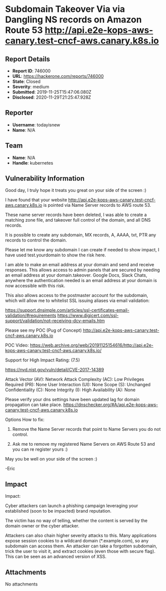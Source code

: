 # Subdomain Takeover Via via Dangling NS records on Amazon Route 53 http://api.e2e-kops-aws-canary.test-cncf-aws.canary.k8s.io

## Report Details
- **Report ID**: 746000
- **URL**: https://hackerone.com/reports/746000
- **State**: Closed
- **Severity**: medium
- **Submitted**: 2019-11-25T15:47:06.080Z
- **Disclosed**: 2020-11-29T21:25:47.928Z

## Reporter
- **Username**: todayisnew
- **Name**: N/A

## Team
- **Name**: N/A
- **Handle**: kubernetes

## Vulnerability Information
Good day, I truly hope it treats you great on your side of the screen :)




I have found that your website http://api.e2e-kops-aws-canary.test-cncf-aws.canary.k8s.io is pointed via Name Server records to AWS route 53.

These name server records have been deleted, I was able to create a matching zone file, and takeover full control of the domain, and all DNS records.

It is possible to create any subdomain, MX records, A, AAAA, txt, PTR any records to control the domain.

Please let me know any subdomain I can create if needed to show impact, I have used test.yourdomain to show the risk here.

I am able to make an email address at your domain and send and receive responses. This allows access to admin panels that are secured by needing an email address at your domain.takeover.
Google Docs, Slack Chats, anywhere the authentication needed is an email address at your domain is now accessible with this risk.

This also allows access to the postmaster account for the subdomain, which will allow me to whitelist SSL issuing aliases via email validation:

https://support.dnsimple.com/articles/ssl-certificates-email-validation/#requirements
https://www.digicert.com/ssl-support/validation/not-receiving-dcv-emails.htm


Please see my POC (Pug of Concept)
http://api.e2e-kops-aws-canary.test-cncf-aws.canary.k8s.io

POC Video:
https://web.archive.org/web/20191125154616/http://api.e2e-kops-aws-canary.test-cncf-aws.canary.k8s.io/

Support for High Impact Rating: (7.5)

https://nvd.nist.gov/vuln/detail/CVE-2017-14389

Attack Vector (AV): Network
Attack Complexity (AC): Low
Privileges Required (PR): None
User Interaction (UI): None
Scope (S): Unchanged
Confidentiality (C): None
Integrity (I): High
Availability (A): None



Please verify your dns settings have been updated lag for domain propagation can take place.
https://dnschecker.org/#A/api.e2e-kops-aws-canary.test-cncf-aws.canary.k8s.io

Options How to fix:

1) Remove the Name Server records that point to Name Servers you do not control.

2) Ask me to remove my registered Name Servers on AWS Route 53 and you can re register yours :)

May you be well on your side of the screen :)

-Eric

## Impact

Impact:

Cyber attackers can launch a phishing campaign leveraging your established (soon to be impacted) brand reputation.

The victim has no way of telling, whether the content is served by the domain owner or the cyber attacker.

Attackers can also chain higher severity attacks to this. Many applications expose session cookies to a wildcard domain (*.example.com),
so any subdomain can access them. An attacker can take a forgotten subdomain, trick the user to visit it, and extract cookies 
(even those with secure flag). This can be seen as an advanced version of XSS.

## Attachments
No attachments
